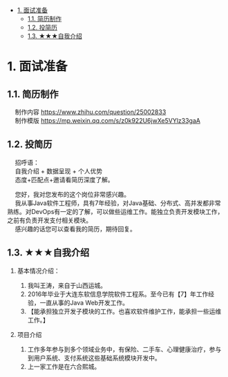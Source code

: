 <!-- TOC -->

- [1. 面试准备](#1-面试准备)
    - [1.1. 简历制作](#11-简历制作)
    - [1.2. 投简历](#12-投简历)
    - [1.3. ★★★自我介绍](#13-★★★自我介绍)

<!-- /TOC -->



# 1. 面试准备
## 1.1. 简历制作 
&emsp; 制作内容 https://www.zhihu.com/question/25002833  
&emsp; 制作模版 https://mp.weixin.qq.com/s/z0k922U6jwXe5VYlz33gaA

## 1.2. 投简历  
<!-- 
boss最全话术攻略
https://www.douyin.com/note/7184359647057382712
-->
&emsp; 招呼语：  
&emsp; 自我介绍 + 数据呈现 + 个人优势   
&emsp; 态度+匹配点+邀请看简历深度了解。    

&emsp; 您好，我对您发布的这个岗位非常感兴趣。  
&emsp; 我从事Java软件工程师，具有7年经验，对Java基础、分布式、高并发都非常熟练。对DevOps有一定的了解，可以做些运维工作。能独立负责开发模块工作，之前有负责开发支付相关模块。    
&emsp; 感兴趣的话您可以查看我的简历，期待回复。  


## 1.3. ★★★自我介绍  
1. 基本情况介绍：  
    1. 我叫王涛，来自于山西运城。
    2. 2016年毕业于大连东软信息学院软件工程系。至今已有【7】年工作经验，一直从事的Java Web开发工作。
    3. 【能承担独立开发子模块的工作。也喜欢软件维护工作，能承担一些运维工作。】  


2. 项目介绍  
    1. 工作多年参与到多个领域业务中，有保险、二手车、心理健康治疗，参与到用户系统、支付系统这些基础系统模块开发中。 
    2. 上一家工作是在六合熙城。

